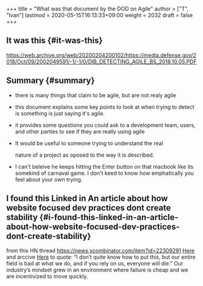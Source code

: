+++
title = "What was that document by the DOD on Agile"
author = ["T", "Ivan"]
lastmod = 2020-05-15T16:13:33+09:00
weight = 2032
draft = false
+++

## It was this {#it-was-this}

<https://web.archive.org/web/20200204200102/https://media.defense.gov/2018/Oct/09/2002049591/-1/-1/0/DIB_DETECTING_AGILE_BS_2018.10.05.PDF>


## Summary {#summary}

-   there is many things that claim to be agile, but are not realy
    agile
-   this document explains some key points to look at when trying to
    detect is something is just saying it's agile.
-   it provides some questions you could ask to a development team,
    users, and other parties
    to see if they are really using agile
-   It would be useful to someone trying to understand the real

    nature of a project as oposed to the way it is described.
-   I can't beleive he keeps hitting the Enter button on that macbook like its
    somekind of carnaval game. I don't keed to know how emphatically
    you feel about your own trying.


## I found this Linked in An article about how website focused dev practices dont create stability {#i-found-this-linked-in-an-article-about-how-website-focused-dev-practices-dont-create-stability}

from this HN thread <https://news.ycombinator.com/item?id=22309291>
[Here](https://www.bitlog.com/2020/02/12/why-are-we-so-bad-at-software-engineering/) and arccive [Here](https://web.archive.org/web/20200215122420/https://www.bitlog.com/2020/02/12/why-are-we-so-bad-at-software-engineering/)
to quote:
“I don’t quite know how to put this, but our entire field is bad at what we do, and if you rely on us, everyone will die.” Our industry’s mindset grew in an environment where failure is cheap and we are incentivized to move quickly.
